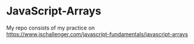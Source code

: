 # JavaScript-Arrays
My repo consists of my practice on https://www.jschallenger.com/javascript-fundamentals/javascript-arrays
